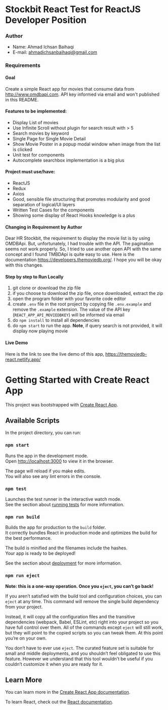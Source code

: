 # Stockbit React Test for ReactJS Developer Position


### Author
* Name: Ahmad Ichsan Baihaqi
* E-mail: ahmadichsanbaihaqi@gmail.com 


### Requirements
#### Goal
Create a simple React app for movies that consume data from http://www.omdbapi.com. API key informed via email and won't published in this README.

#### Features to be implemented:
* Display List of movies
* Use Infinite Scroll without plugin for search result with > 5
* Search movies by keyword
* Single Page for Single Movie Detail
* Show Movie Poster in a popup modal window when image from the list is clicked
* Unit test for components
* Autocomplete searchbox implementation is a big plus

#### Project must use/have:
* ReactJS
* Redux
* Axios
* Good, sensible file structuring that promotes modularity and good separation of logical/UI
layers
* Written Test Cases for the components
* Showing some display of React Hooks knowledge is a plus

#### Changing in Requirement by Author
Dear HR Stockbit, the requirement to display the movie list is by using OMDBApi. But, unfortunately, I had trouble with the API. The pagination seems not work properly. So, I tried to use another open API with the same concept and I found TMBDApi is quite easy to use. Here is the documentation https://developers.themoviedb.org/. I hope you will be okay with this changes.


#### Step by step to Run Locally
1. git clone or download the zip file
2. if you choose to download the zip file, once downloaded, extract the zip
3. open the program folder with your favorite code editor
4. create ```.env``` file in the root project by copying file ```.env.example``` and remove the ```.example``` extension. The value of the API key (```REACT_APP_API_MOVIEDBKEY```) will be informed via email
5. do ```npm install``` to install all dependencies
6. do ```npm start``` to run the app. **Note**, if query search is not provided, it will display now playing movie

#### Live Demo
Here is the link to see the live demo of this app, https://themoviedb-react.netlify.app/

# Getting Started with Create React App

This project was bootstrapped with [Create React App](https://github.com/facebook/create-react-app).

## Available Scripts

In the project directory, you can run:

### `npm start`

Runs the app in the development mode.\
Open [http://localhost:3000](http://localhost:3000) to view it in the browser.

The page will reload if you make edits.\
You will also see any lint errors in the console.

### `npm test`

Launches the test runner in the interactive watch mode.\
See the section about [running tests](https://facebook.github.io/create-react-app/docs/running-tests) for more information.

### `npm run build`

Builds the app for production to the `build` folder.\
It correctly bundles React in production mode and optimizes the build for the best performance.

The build is minified and the filenames include the hashes.\
Your app is ready to be deployed!

See the section about [deployment](https://facebook.github.io/create-react-app/docs/deployment) for more information.

### `npm run eject`

**Note: this is a one-way operation. Once you `eject`, you can’t go back!**

If you aren’t satisfied with the build tool and configuration choices, you can `eject` at any time. This command will remove the single build dependency from your project.

Instead, it will copy all the configuration files and the transitive dependencies (webpack, Babel, ESLint, etc) right into your project so you have full control over them. All of the commands except `eject` will still work, but they will point to the copied scripts so you can tweak them. At this point you’re on your own.

You don’t have to ever use `eject`. The curated feature set is suitable for small and middle deployments, and you shouldn’t feel obligated to use this feature. However we understand that this tool wouldn’t be useful if you couldn’t customize it when you are ready for it.

## Learn More

You can learn more in the [Create React App documentation](https://facebook.github.io/create-react-app/docs/getting-started).

To learn React, check out the [React documentation](https://reactjs.org/).
